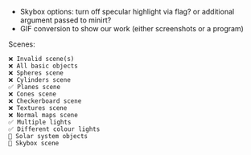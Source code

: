 + Skybox options: turn off specular highlight via flag? or additional argument passed to minirt?
+ GIF conversion to show our work (either screenshots or a program)

Scenes:

	❌ Invalid scene(s)
	❌ All basic objects
	❌ Spheres scene
	❌ Cylinders scene
	✅ Planes scene
	❌ Cones scene
	❌ Checkerboard scene
	❌ Textures scene
	❌ Normal maps scene
	✅ Multiple lights
	✅ Different colour lights
	🚧 Solar system objects
	🚧 Skybox scene


